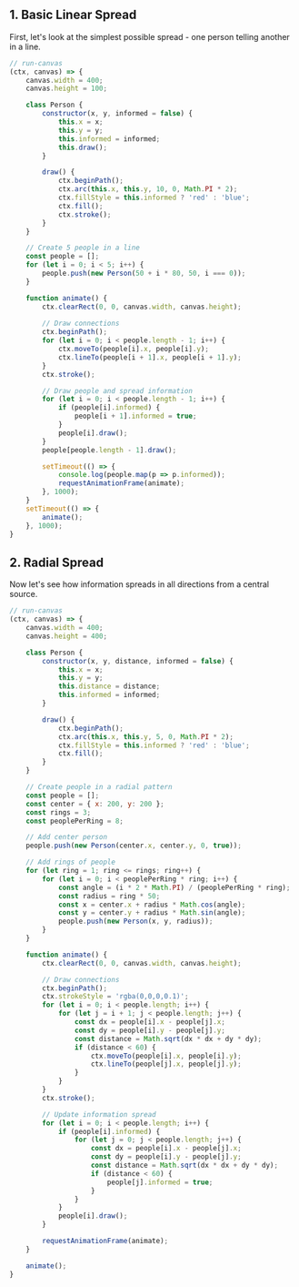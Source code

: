 ## 1. Basic Linear Spread
First, let's look at the simplest possible spread - one person telling another in a line.

```javascript
// run-canvas
(ctx, canvas) => {
    canvas.width = 400;
    canvas.height = 100;

    class Person {
        constructor(x, y, informed = false) {
            this.x = x;
            this.y = y;
            this.informed = informed;
            this.draw();
        }

        draw() {
            ctx.beginPath();
            ctx.arc(this.x, this.y, 10, 0, Math.PI * 2);
            ctx.fillStyle = this.informed ? 'red' : 'blue';
            ctx.fill();
            ctx.stroke();
        }
    }

    // Create 5 people in a line
    const people = [];
    for (let i = 0; i < 5; i++) {
        people.push(new Person(50 + i * 80, 50, i === 0));
    }

    function animate() {
        ctx.clearRect(0, 0, canvas.width, canvas.height);
        
        // Draw connections
        ctx.beginPath();
        for (let i = 0; i < people.length - 1; i++) {
            ctx.moveTo(people[i].x, people[i].y);
            ctx.lineTo(people[i + 1].x, people[i + 1].y);
        }
        ctx.stroke();

        // Draw people and spread information
        for (let i = 0; i < people.length - 1; i++) {
            if (people[i].informed) {
                people[i + 1].informed = true;
            }
            people[i].draw();
        }
        people[people.length - 1].draw();

        setTimeout(() => {
            console.log(people.map(p => p.informed));
            requestAnimationFrame(animate);
        }, 1000);
    }
    setTimeout(() => {
        animate();
    }, 1000);
}
```

## 2. Radial Spread
Now let's see how information spreads in all directions from a central source.

```javascript
// run-canvas
(ctx, canvas) => {
    canvas.width = 400;
    canvas.height = 400;

    class Person {
        constructor(x, y, distance, informed = false) {
            this.x = x;
            this.y = y;
            this.distance = distance;
            this.informed = informed;
        }

        draw() {
            ctx.beginPath();
            ctx.arc(this.x, this.y, 5, 0, Math.PI * 2);
            ctx.fillStyle = this.informed ? 'red' : 'blue';
            ctx.fill();
        }
    }

    // Create people in a radial pattern
    const people = [];
    const center = { x: 200, y: 200 };
    const rings = 3;
    const peoplePerRing = 8;

    // Add center person
    people.push(new Person(center.x, center.y, 0, true));

    // Add rings of people
    for (let ring = 1; ring <= rings; ring++) {
        for (let i = 0; i < peoplePerRing * ring; i++) {
            const angle = (i * 2 * Math.PI) / (peoplePerRing * ring);
            const radius = ring * 50;
            const x = center.x + radius * Math.cos(angle);
            const y = center.y + radius * Math.sin(angle);
            people.push(new Person(x, y, radius));
        }
    }

    function animate() {
        ctx.clearRect(0, 0, canvas.width, canvas.height);

        // Draw connections
        ctx.beginPath();
        ctx.strokeStyle = 'rgba(0,0,0,0.1)';
        for (let i = 0; i < people.length; i++) {
            for (let j = i + 1; j < people.length; j++) {
                const dx = people[i].x - people[j].x;
                const dy = people[i].y - people[j].y;
                const distance = Math.sqrt(dx * dx + dy * dy);
                if (distance < 60) {
                    ctx.moveTo(people[i].x, people[i].y);
                    ctx.lineTo(people[j].x, people[j].y);
                }
            }
        }
        ctx.stroke();

        // Update information spread
        for (let i = 0; i < people.length; i++) {
            if (people[i].informed) {
                for (let j = 0; j < people.length; j++) {
                    const dx = people[i].x - people[j].x;
                    const dy = people[i].y - people[j].y;
                    const distance = Math.sqrt(dx * dx + dy * dy);
                    if (distance < 60) {
                        people[j].informed = true;
                    }
                }
            }
            people[i].draw();
        }

        requestAnimationFrame(animate);
    }

    animate();
}
```

<script>
    const runCanvases = [...document.querySelectorAll('div > pre > code')].filter(code => code.children[0].innerText === '// run-canvas');
    runCanvases.forEach(code => {
        const div = code.parentElement.parentElement;

        // Add canvas after code
        const canvas = document.createElement("canvas");
        div.after(canvas);
        const ctx = canvas.getContext('2d');

        // Run code
        const fn = eval(code.innerText);
        fn(ctx, canvas);
    })
</script>
